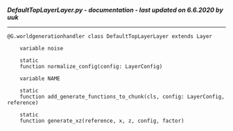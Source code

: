 ***DefaultTopLayerLayer.py - documentation - last updated on 6.6.2020 by uuk***
___

    @G.worldgenerationhandler class DefaultTopLayerLayer extends Layer

        variable noise

        static
        function normalize_config(config: LayerConfig)

        variable NAME

        static
        function add_generate_functions_to_chunk(cls, config: LayerConfig, reference)

        static
        function generate_xz(reference, x, z, config, factor)